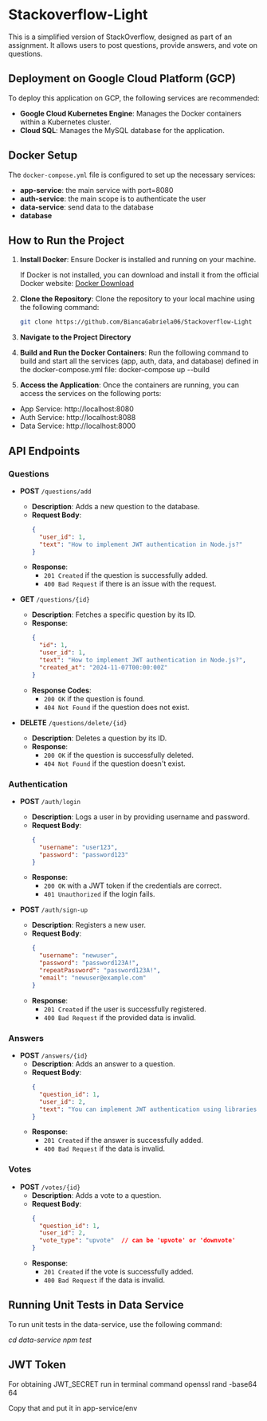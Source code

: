 # Stackoverflow-Light

This is a simplified version of StackOverflow, designed as part of an assignment. It allows users to post questions, provide answers, and vote on questions.

## Deployment on Google Cloud Platform (GCP)

To deploy this application on GCP, the following services are recommended:

- **Google Cloud Kubernetes Engine**: Manages the Docker containers within a Kubernetes cluster.
- **Cloud SQL**: Manages the MySQL database for the application.

## Docker Setup

The `docker-compose.yml` file is configured to set up the necessary services:

- **app-service**: the main service with port=8080
- **auth-service**: the main scope is to authenticate the user
- **data-service**: send data to the database
- **database**

## How to Run the Project

1. **Install Docker**: Ensure Docker is installed and running on your machine.
   
   If Docker is not installed, you can download and install it from the official Docker website: [Docker Download](https://www.docker.com/get-started)

2. **Clone the Repository**: Clone the repository to your local machine using the following command:
   ```bash
   git clone https://github.com/BiancaGabriela06/Stackoverflow-Light

3. **Navigate to the Project Directory**

4. **Build and Run the Docker Containers**:  Run the following command to build and start all the services (app, auth, data, and database) defined in the docker-compose.yml file:
   docker-compose up --build

5. **Access the Application**: Once the containers are running, you can access the services on the following ports:

- App Service: http://localhost:8080
- Auth Service: http://localhost:8088
- Data Service: http://localhost:8000

## API Endpoints

### Questions

- **POST** `/questions/add`
  - **Description**: Adds a new question to the database.
  - **Request Body**:
    ```json
    {
      "user_id": 1,
      "text": "How to implement JWT authentication in Node.js?"
    }
    ```
  - **Response**:
    - `201 Created` if the question is successfully added.
    - `400 Bad Request` if there is an issue with the request.

- **GET** `/questions/{id}`
  - **Description**: Fetches a specific question by its ID.
  - **Response**:
    ```json
    {
      "id": 1,
      "user_id": 1,
      "text": "How to implement JWT authentication in Node.js?",
      "created_at": "2024-11-07T00:00:00Z"
    }
    ```
  - **Response Codes**:
    - `200 OK` if the question is found.
    - `404 Not Found` if the question does not exist.

- **DELETE** `/questions/delete/{id}`
  - **Description**: Deletes a question by its ID.
  - **Response**:
    - `200 OK` if the question is successfully deleted.
    - `404 Not Found` if the question doesn't exist.

### Authentication

- **POST** `/auth/login`
  - **Description**: Logs a user in by providing username and password.
  - **Request Body**:
    ```json
    {
      "username": "user123",
      "password": "password123"
    }
    ```
  - **Response**:
    - `200 OK` with a JWT token if the credentials are correct.
    - `401 Unauthorized` if the login fails.

- **POST** `/auth/sign-up`
  - **Description**: Registers a new user.
  - **Request Body**:
    ```json
    {
      "username": "newuser",
      "password": "password123A!",
      "repeatPassword": "password123A!", 
      "email": "newuser@example.com"
    }
    ```
  - **Response**:
    - `201 Created` if the user is successfully registered.
    - `400 Bad Request` if the provided data is invalid.

### Answers

- **POST** `/answers/{id}`
  - **Description**: Adds an answer to a question.
  - **Request Body**:
    ```json
    {
      "question_id": 1,
      "user_id": 2,
      "text": "You can implement JWT authentication using libraries like jsonwebtoken in Node.js."
    }
    ```
  - **Response**:
    - `201 Created` if the answer is successfully added.
    - `400 Bad Request` if the data is invalid.

### Votes

- **POST** `/votes/{id}`
  - **Description**: Adds a vote to a question.
  - **Request Body**:
    ```json
    {
      "question_id": 1,
      "user_id": 2,
      "vote_type": "upvote"  // can be 'upvote' or 'downvote'
    }
    ```
  - **Response**:
    - `201 Created` if the vote is successfully added.
    - `400 Bad Request` if the data is invalid.


## Running Unit Tests in Data Service
To run unit tests in the data-service, use the following command: 

*cd data-service*
*npm test*

## JWT Token
For obtaining JWT_SECRET run in terminal command
 openssl rand -base64 64

Copy that and put it in app-service/env

